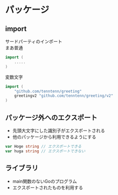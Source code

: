 # パッケージ

## import
サードパーティのインポート  
まあ普通
```go
import (
    .....
)
```
変数文字
```go
import (
	"github.com/tenntenn/greeting"
    greetingv2 "github.com/tenntenn/greeting/v2"
)
```

## パッケージ外へのエクスポート
- 先頭大文字にした識別子がエクスポートされる
- 他のパッケージから利用できるようにする
```go
var Hoge string // エクスポートできる
var huga string // エクスポートできない
```

## ライブラリ
- main関数のないGoのプログラム
- エクスポートされたものを利用する
